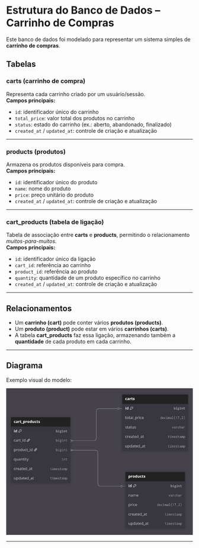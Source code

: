 # Estrutura do Banco de Dados – Carrinho de Compras

Este banco de dados foi modelado para representar um sistema simples de **carrinho de compras**.

## Tabelas

### **carts** (carrinho de compra)  
Representa cada carrinho criado por um usuário/sessão.  
**Campos principais:**  
- `id`: identificador único do carrinho  
- `total_price`: valor total dos produtos no carrinho  
- `status`: estado do carrinho (ex.: aberto, abandonado, finalizado)  
- `created_at` / `updated_at`: controle de criação e atualização  

---

### **products** (produtos)  
Armazena os produtos disponíveis para compra.  
**Campos principais:**  
- `id`: identificador único do produto  
- `name`: nome do produto  
- `price`: preço unitário do produto  
- `created_at` / `updated_at`: controle de criação e atualização  

---

### **cart_products** (tabela de ligação)  
Tabela de associação entre **carts** e **products**, permitindo o relacionamento *muitos-para-muitos*.  
**Campos principais:**  
- `id`: identificador único da ligação  
- `cart_id`: referência ao carrinho  
- `product_id`: referência ao produto  
- `quantity`: quantidade de um produto específico no carrinho  
- `created_at` / `updated_at`: controle de criação e atualização  

---

## Relacionamentos
- Um **carrinho (cart)** pode conter vários **produtos (products)**.  
- Um **produto (product)** pode estar em vários **carrinhos (carts)**.  
- A tabela **cart_products** faz essa ligação, armazenando também a **quantidade** de cada produto em cada carrinho.  

---

## Diagrama

Exemplo visual do modelo:

![alt text](schema-diagram.png)

---
